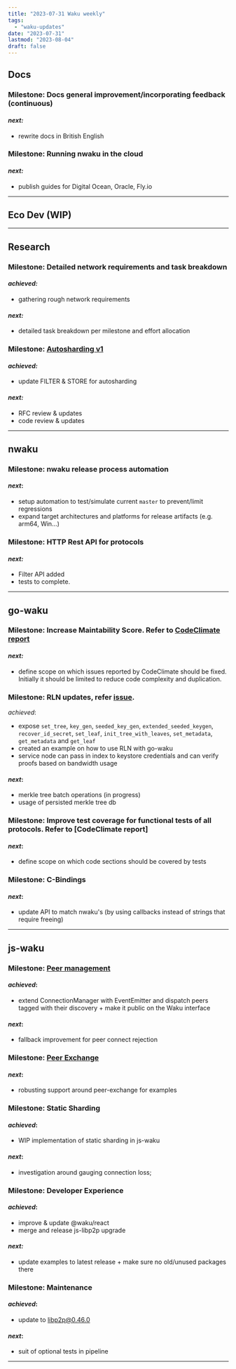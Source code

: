 ```yaml
---
title: "2023-07-31 Waku weekly"
tags:
  - "waku-updates"
date: "2023-07-31"
lastmod: "2023-08-04"
draft: false
---
```


## Docs

### **Milestone**: Docs general improvement/incorporating feedback (continuous)
#### _next:_ 
- rewrite docs in British English
### **Milestone**: Running nwaku in the cloud
#### _next:_ 
- publish guides for Digital Ocean, Oracle, Fly.io

---
## Eco Dev (WIP)

---
## Research

### **Milestone**: Detailed network requirements and task breakdown
#### _achieved:_ 
- gathering rough network requirements
#### _next:_ 
- detailed task breakdown per milestone and effort allocation

### **Milestone**: [Autosharding v1](https://github.com/waku-org/nwaku/issues/1846)
#### _achieved:_ 
- update FILTER & STORE for autosharding
#### _next:_ 
- RFC review & updates 
- code review & updates

---
## nwaku

### **Milestone**: nwaku release process automation
#### _next_:
- setup automation to test/simulate current `master` to prevent/limit regressions
- expand target architectures and platforms for release artifacts (e.g. arm64, Win...)
### **Milestone**: HTTP Rest API for protocols
#### _next:_ 
- Filter API added 
- tests to complete.

---
## go-waku

### **Milestone**: Increase Maintability Score. Refer to [CodeClimate report](https://codeclimate.com/github/waku-org/go-waku)
#### _next:_ 
- define scope on which issues reported by CodeClimate should be fixed. Initially it should be limited to reduce code complexity and duplication.

### **Milestone**: RLN updates, refer [issue](https://github.com/waku-org/go-waku/issues/608).
_achieved_:
- expose `set_tree`, `key_gen`, `seeded_key_gen`, `extended_seeded_keygen`, `recover_id_secret`, `set_leaf`, `init_tree_with_leaves`, `set_metadata`, `get_metadata` and `get_leaf` 
- created an example on how to use RLN with go-waku
- service node can pass in index to keystore credentials and can verify proofs based on bandwidth usage
#### _next_: 
- merkle tree batch operations (in progress) 
- usage of persisted merkle tree db

### **Milestone**: Improve test coverage for functional tests of all protocols. Refer to [CodeClimate report]
#### _next_: 
- define scope on which code sections should be covered by tests

### **Milestone**: C-Bindings
#### _next_: 
- update API to match nwaku's (by using callbacks instead of strings that require freeing)

---
## js-waku

### **Milestone**: [Peer management](https://github.com/waku-org/js-waku/issues/914)
#### _achieved_: 
- extend ConnectionManager with EventEmitter and dispatch peers tagged with their discovery + make it public on the Waku interface
#### _next_: 
- fallback improvement for peer connect rejection

### **Milestone**: [Peer Exchange](https://github.com/waku-org/js-waku/issues/1429)
#### _next_: 
- robusting support around peer-exchange for examples
### **Milestone**: Static Sharding
#### _achieved_: 
- WIP implementation of static sharding in js-waku
#### _next_: 
- investigation around gauging connection loss;

### **Milestone**: Developer Experience
#### _achieved_: 
- improve & update @waku/react 
- merge and release js-libp2p upgrade

#### _next:_
- update examples to latest release + make sure no old/unused packages there

### **Milestone**: Maintenance
#### _achieved_: 
- update to libp2p@0.46.0
#### _next_:
- suit of optional tests in pipeline

---